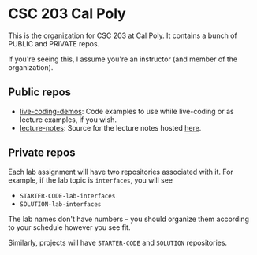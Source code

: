 # CSC 203 Cal Poly

This is the organization for CSC 203 at Cal Poly. It contains a bunch of PUBLIC and PRIVATE repos.

If you're seeing this, I assume you're an instructor (and member of the organization).


## Public repos

- [live-coding-demos](https://github.com/csc203-calpoly/live-coding-demos/): Code examples to use while live-coding or as lecture examples, if you wish.
- [lecture-notes](https://github.com/csc203-calpoly/lecture-notes): Source for the lecture notes hosted [here](https://csc203-calpoly.github.io/lecture-notes/).

## Private repos

Each lab assignment will have two repositories associated with it. For example, if the lab topic is `interfaces`, you will see

* `STARTER-CODE-lab-interfaces`
* `SOLUTION-lab-interfaces`

The lab names don't have numbers – you should organize them according to your schedule however you see fit.

Similarly, projects will have `STARTER-CODE` and `SOLUTION` repositories.
